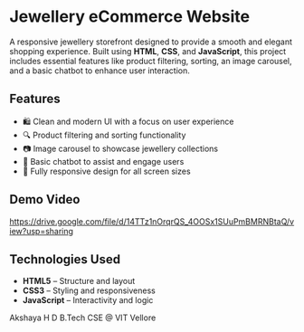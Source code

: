 # Jewellery eCommerce Website

A responsive jewellery storefront designed to provide a smooth and elegant shopping experience. Built using **HTML**, **CSS**, and **JavaScript**, this project includes essential features like product filtering, sorting, an image carousel, and a basic chatbot to enhance user interaction.
## Features

- 🛍️ Clean and modern UI with a focus on user experience  
- 🔍 Product filtering and sorting functionality  
- 📷 Image carousel to showcase jewellery collections  
- 🤖 Basic chatbot to assist and engage users  
- 📱 Fully responsive design for all screen sizes  

## Demo Video

https://drive.google.com/file/d/14TTz1nOrqrQS_4OOSx1SUuPmBMRNBtaQ/view?usp=sharing

## Technologies Used

- **HTML5** – Structure and layout  
- **CSS3** – Styling and responsiveness  
- **JavaScript** – Interactivity and logic  


Akshaya H D
B.Tech CSE @ VIT Vellore
